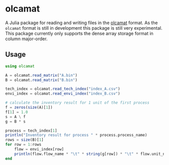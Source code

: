# olcamat
A Julia package for reading and writing files in the [olcamat]() format. As the
`olcamat` format is still in development this package is still very experimental.
This package currently only supports the dense array storage format in column
major-order.

## Usage

```julia
using olcamat

A = olcamat.read_matrix("A.bin")
B = olcamat.read_matrix("B.bin")

tech_index = olcamat.read_tech_index("index_A.csv")
envi_index = olcamat.read_envi_index("index_B.csv")

# calculate the inventory result for 1 unit of the first process
f = zeros(size(A)[1])
f[1] = 1.0
s = A \ f
g = B * s

process = tech_index[1]
println("Inventory result for process " * process.process_name)
rows = size(B)[1]
for row = 1:rows
    flow = envi_index[row]
    println(flow.flow_name * "\t" * string(g[row]) * "\t" * flow.unit_name)
end
```